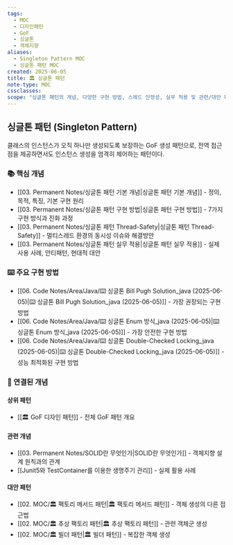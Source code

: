 ```yaml
---
tags:
  - MOC
  - 디자인패턴
  - GoF
  - 싱글톤
  - 객체지향
aliases:
  - Singleton Pattern MOC
  - 싱글톤 패턴 MOC
created: 2025-06-05
title: 🏛️ 싱글톤 패턴
note-type: MOC
cssclasses:
scope: "싱글톤 패턴의 개념, 다양한 구현 방법, 스레드 안정성, 실무 적용 및 관련/대안 패턴"
---
```


## 싱글톤 패턴 (Singleton Pattern)

클래스의 인스턴스가 오직 하나만 생성되도록 보장하는 GoF 생성 패턴으로, 전역 접근점을 제공하면서도 인스턴스 생성을 엄격히 제어하는 패턴이다.

### 📚 핵심 개념

- [[03. Permanent Notes/싱글톤 패턴 기본 개념|싱글톤 패턴 기본 개념]] - 정의, 목적, 특징, 기본 구현 원리
- [[03. Permanent Notes/싱글톤 패턴 구현 방법|싱글톤 패턴 구현 방법]] - 7가지 구현 방식과 진화 과정
- [[03. Permanent Notes/싱글톤 패턴 Thread-Safety|싱글톤 패턴 Thread-Safety]] - 멀티스레드 환경의 동시성 이슈와 해결방안
- [[03. Permanent Notes/싱글톤 패턴 실무 적용|싱글톤 패턴 실무 적용]] - 실제 사용 사례, 안티패턴, 현대적 대안

### ⌨️ 주요 구현 방법

- [[06. Code Notes/Area/Java/⌨️ 싱글톤 Bill Pugh Solution_java (2025-06-05)|⌨️ 싱글톤 Bill Pugh Solution_java (2025-06-05)]] - 가장 권장되는 구현 방법
- [[06. Code Notes/Area/Java/⌨️ 싱글톤 Enum 방식_java (2025-06-05)|⌨️ 싱글톤 Enum 방식_java (2025-06-05)]] - 가장 안전한 구현 방법
- [[06. Code Notes/Area/Java/⌨️ 싱글톤 Double-Checked Locking_java (2025-06-05)|⌨️ 싱글톤 Double-Checked Locking_java (2025-06-05)]] - 성능 최적화된 구현 방법

### 🔗 연결된 개념

#### 상위 패턴
- [[🏛️ GoF 디자인 패턴]] - 전체 GoF 패턴 개요

#### 관련 개념
- [[03. Permanent Notes/SOLID란 무엇인가|SOLID란 무엇인가]] - 객체지향 설계 원칙과의 관계
- [[Junit5와 TestContainer를 이용한 생명주기 관리]] - 실제 활용 사례

#### 대안 패턴
- [[02. MOC/🏛️ 팩토리 메서드 패턴|🏛️ 팩토리 메서드 패턴]] - 객체 생성의 다른 접근법
- [[02. MOC/🏛️ 추상 팩토리 패턴|🏛️ 추상 팩토리 패턴]] - 관련 객체군 생성
- [[02. MOC/🏛️ 빌더 패턴|🏛️ 빌더 패턴]] - 복잡한 객체 생성